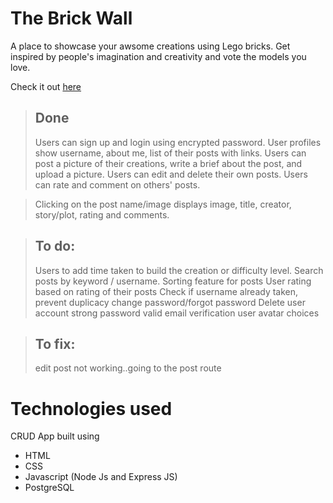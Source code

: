 # The Brick Wall
A place to showcase your awsome creations using Lego bricks. Get inspired by people's imagination and creativity and vote the models you love.

Check it out [here](https://thebrickwall.onrender.com) 

> ## Done
> Users can sign up and login using encrypted password.
> User profiles show username, about me, list of their posts with links.
> Users can post a picture of their creations, write a brief about the post, and upload a picture.
> Users can edit and delete their own posts.
> Users can rate and comment on others' posts.

> Clicking on the post name/image displays image, title, creator, story/plot, rating and comments.

> ## To do:
> Users to add time taken to build the creation or difficulty level.
> Search posts by keyword / username.
> Sorting feature for posts
> User rating based on rating of their posts
> Check if username already taken, prevent duplicacy
> change password/forgot password
> Delete user account
> strong password
> valid email verification 
> user avatar choices

> ## To fix:
> edit post not working..going to the post route

# Technologies used
CRUD App built using
- HTML
- CSS
- Javascript (Node Js and Express JS)
- PostgreSQL
